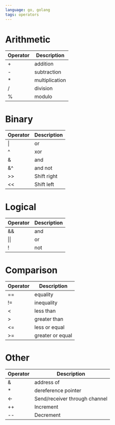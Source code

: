 ```yaml
---
language: go, golang
tags: operators
---
```

# Arithmetic

| Operator | Description    |
| -------- | -------------- |
| +        | addition       |
| -        | subtraction    |
| *        | multiplication |
| /        | division       |
| %        | modulo         |


# Binary
| Operator | Description |
| -------- | ----------- |
| \|       | or          |
| ^        | xor         |
| &        | and         |
| &^       | and not     |
| >>       | Shift right |
| <<       | Shift left  | 


# Logical
| Operator | Description |
| -------- | ----------- |
| &&       | and         |
| \|\|     | or          |
| !        | not         |

# Comparison
| Operator | Description      |
| -------- | ---------------- |
| ==       | equality         |
| !=       | inequality       |
| <        | less than        |
| >        | greater than     |
| <=       | less or equal    |
| >=       | greater or equal |

# Other
| Operator | Description                   |
| -------- | ----------------------------- |
| &        | address of                    |
| *        | dereference pointer           |
| <-       | Send/receiver through channel |
| ++       | Increment                     |
| --       | Decrement                     |

